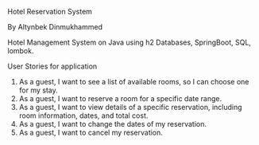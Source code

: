 ﻿Hotel Reservation System

By Altynbek Dinmukhammed

Hotel Management System on Java using h2 Databases, SpringBoot, SQL, lombok.

User Stories for application
1. As a guest, I want to see a list of available rooms, so I can choose one for my stay.
1. As a guest, I want to reserve a room for a specific date range.
1. As a guest, I want to view details of a specific reservation, including room information, dates, and total cost.
1. As a guest, I want to change the dates of my reservation.
1. As a guest, I want to cancel my reservation.
